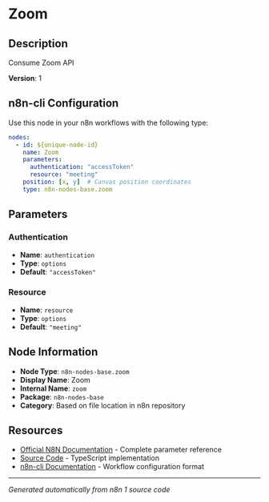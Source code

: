 # Zoom

## Description

Consume Zoom API

**Version**: 1

## n8n-cli Configuration

Use this node in your n8n workflows with the following type:

```yaml
nodes:
  - id: ${unique-node-id}
    name: Zoom
    parameters:
      authentication: "accessToken"
      resource: "meeting"
    position: [x, y]  # Canvas position coordinates
    type: n8n-nodes-base.zoom
```

## Parameters

### Authentication

- **Name**: `authentication`
- **Type**: `options`
- **Default**: `"accessToken"`

### Resource

- **Name**: `resource`
- **Type**: `options`
- **Default**: `"meeting"`


## Node Information

- **Node Type**: `n8n-nodes-base.zoom`
- **Display Name**: Zoom
- **Internal Name**: `zoom`
- **Package**: `n8n-nodes-base`
- **Category**: Based on file location in n8n repository

## Resources

- [Official N8N Documentation](https://docs.n8n.io/integrations/builtin/app-nodes/n8n-nodes-base.zoom/) - Complete parameter reference
- [Source Code](https://github.com/n8n-io/n8n/blob/master/packages/nodes-base/nodes/Zoom/Zoom.node.ts) - TypeScript implementation
- [n8n-cli Documentation](https://github.com/edenreich/n8n-cli) - Workflow configuration format

---
*Generated automatically from n8n 1 source code*
